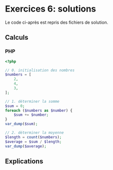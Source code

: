 # Exercices 6: solutions

Le code ci-après est repris des fichiers de solution.

## Calculs

### PHP

```php
<?php

// 0. initialisation des nombres
$numbers = [
    2,
    4,
    3,
];

// 1. déterminer la somme
$sum = 0;
foreach ($numbers as $number) {
    $sum += $number;
}
var_dump($sum);

// 2. déterminer la moyenne
$length = count($numbers);
$average = $sum / $length;
var_dump($average);
```

## Explications

